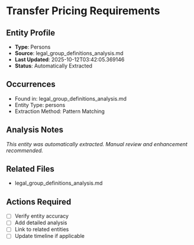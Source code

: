 # Transfer Pricing Requirements

## Entity Profile
- **Type**: Persons
- **Source**: legal_group_definitions_analysis.md
- **Last Updated**: 2025-10-12T03:42:05.369146
- **Status**: Automatically Extracted

## Occurrences
- Found in: legal_group_definitions_analysis.md
- Entity Type: persons
- Extraction Method: Pattern Matching

## Analysis Notes
*This entity was automatically extracted. Manual review and enhancement recommended.*

## Related Files
- legal_group_definitions_analysis.md

## Actions Required
- [ ] Verify entity accuracy
- [ ] Add detailed analysis
- [ ] Link to related entities
- [ ] Update timeline if applicable
